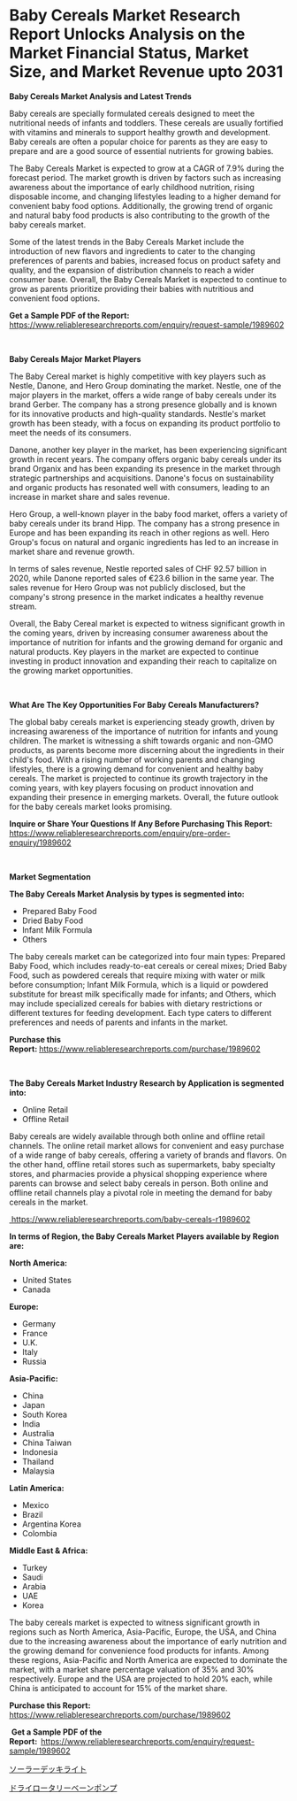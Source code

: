 <p><h1>Baby Cereals Market Research Report Unlocks Analysis on the Market Financial Status, Market Size, and Market Revenue upto 2031</h1></p><p><strong>Baby Cereals Market Analysis and Latest Trends</strong></p>
<p><p>Baby cereals are specially formulated cereals designed to meet the nutritional needs of infants and toddlers. These cereals are usually fortified with vitamins and minerals to support healthy growth and development. Baby cereals are often a popular choice for parents as they are easy to prepare and are a good source of essential nutrients for growing babies.</p><p>The Baby Cereals Market is expected to grow at a CAGR of 7.9% during the forecast period. The market growth is driven by factors such as increasing awareness about the importance of early childhood nutrition, rising disposable income, and changing lifestyles leading to a higher demand for convenient baby food options. Additionally, the growing trend of organic and natural baby food products is also contributing to the growth of the baby cereals market.</p><p>Some of the latest trends in the Baby Cereals Market include the introduction of new flavors and ingredients to cater to the changing preferences of parents and babies, increased focus on product safety and quality, and the expansion of distribution channels to reach a wider consumer base. Overall, the Baby Cereals Market is expected to continue to grow as parents prioritize providing their babies with nutritious and convenient food options.</p></p>
<p><strong>Get a Sample PDF of the Report:&nbsp;</strong> <a href="https://www.reliableresearchreports.com/enquiry/request-sample/1989602">https://www.reliableresearchreports.com/enquiry/request-sample/1989602</a></p>
<p>&nbsp;</p>
<p><strong>Baby Cereals Major Market Players</strong></p>
<p><p>The Baby Cereal market is highly competitive with key players such as Nestle, Danone, and Hero Group dominating the market. Nestle, one of the major players in the market, offers a wide range of baby cereals under its brand Gerber. The company has a strong presence globally and is known for its innovative products and high-quality standards. Nestle's market growth has been steady, with a focus on expanding its product portfolio to meet the needs of its consumers.</p><p>Danone, another key player in the market, has been experiencing significant growth in recent years. The company offers organic baby cereals under its brand Organix and has been expanding its presence in the market through strategic partnerships and acquisitions. Danone's focus on sustainability and organic products has resonated well with consumers, leading to an increase in market share and sales revenue.</p><p>Hero Group, a well-known player in the baby food market, offers a variety of baby cereals under its brand Hipp. The company has a strong presence in Europe and has been expanding its reach in other regions as well. Hero Group's focus on natural and organic ingredients has led to an increase in market share and revenue growth.</p><p>In terms of sales revenue, Nestle reported sales of CHF 92.57 billion in 2020, while Danone reported sales of €23.6 billion in the same year. The sales revenue for Hero Group was not publicly disclosed, but the company's strong presence in the market indicates a healthy revenue stream.</p><p>Overall, the Baby Cereal market is expected to witness significant growth in the coming years, driven by increasing consumer awareness about the importance of nutrition for infants and the growing demand for organic and natural products. Key players in the market are expected to continue investing in product innovation and expanding their reach to capitalize on the growing market opportunities.</p></p>
<p>&nbsp;</p>
<p><strong>What Are The Key Opportunities For Baby Cereals Manufacturers?</strong></p>
<p><p>The global baby cereals market is experiencing steady growth, driven by increasing awareness of the importance of nutrition for infants and young children. The market is witnessing a shift towards organic and non-GMO products, as parents become more discerning about the ingredients in their child's food. With a rising number of working parents and changing lifestyles, there is a growing demand for convenient and healthy baby cereals. The market is projected to continue its growth trajectory in the coming years, with key players focusing on product innovation and expanding their presence in emerging markets. Overall, the future outlook for the baby cereals market looks promising.</p></p>
<p><strong>Inquire or Share Your Questions If Any Before Purchasing This Report:</strong> <a href="https://www.reliableresearchreports.com/enquiry/pre-order-enquiry/1989602">https://www.reliableresearchreports.com/enquiry/pre-order-enquiry/1989602</a></p>
<p>&nbsp;</p>
<p><strong>Market Segmentation</strong></p>
<p><strong>The Baby Cereals Market Analysis by types is segmented into:</strong></p>
<p><ul><li>Prepared Baby Food</li><li>Dried Baby Food</li><li>Infant Milk Formula</li><li>Others</li></ul></p>
<p><p>The baby cereals market can be categorized into four main types: Prepared Baby Food, which includes ready-to-eat cereals or cereal mixes; Dried Baby Food, such as powdered cereals that require mixing with water or milk before consumption; Infant Milk Formula, which is a liquid or powdered substitute for breast milk specifically made for infants; and Others, which may include specialized cereals for babies with dietary restrictions or different textures for feeding development. Each type caters to different preferences and needs of parents and infants in the market.</p></p>
<p><strong>Purchase this Report:&nbsp;</strong><a href="https://www.reliableresearchreports.com/purchase/1989602">https://www.reliableresearchreports.com/purchase/1989602</a></p>
<p>&nbsp;</p>
<p><strong>The Baby Cereals Market Industry Research by Application is segmented into:</strong></p>
<p><ul><li>Online Retail</li><li>Offline Retail</li></ul></p>
<p><p>Baby cereals are widely available through both online and offline retail channels. The online retail market allows for convenient and easy purchase of a wide range of baby cereals, offering a variety of brands and flavors. On the other hand, offline retail stores such as supermarkets, baby specialty stores, and pharmacies provide a physical shopping experience where parents can browse and select baby cereals in person. Both online and offline retail channels play a pivotal role in meeting the demand for baby cereals in the market.</p></p>
<p><a href="https://www.reliableresearchreports.com/baby-cereals-r1989602">&nbsp;https://www.reliableresearchreports.com/baby-cereals-r1989602</a></p>
<p><strong>In terms of Region, the Baby Cereals Market Players available by Region are:</strong></p>
<p>
    <p> <strong> North America: </strong>
        <ul>
            <li>United States</li>
            <li>Canada</li>
        </ul>
        </p> 
    <p> <strong> Europe: </strong>
        <ul>
            <li>Germany</li>
            <li>France</li>
            <li>U.K.</li>
            <li>Italy</li>
            <li>Russia</li>
        </ul>
        </p> 
    <p> <strong> Asia-Pacific: </strong>
        <ul>
            <li>China</li>
            <li>Japan</li>
            <li>South Korea</li>
            <li>India</li>
            <li>Australia</li>
            <li>China Taiwan</li>
            <li>Indonesia</li>
            <li>Thailand</li>
            <li>Malaysia</li>
        </ul>
        </p> 
    <p> <strong> Latin America: </strong>
        <ul>
            <li>Mexico</li>
            <li>Brazil</li>
            <li>Argentina Korea</li>
            <li>Colombia</li>
        </ul>
        </p> 
    <p> <strong> Middle East & Africa: </strong>
        <ul>
            <li>Turkey</li>
            <li>Saudi</li>
            <li>Arabia</li>
            <li>UAE</li>
            <li>Korea</li>
        </ul>
    </p>
    </p>
<p><p>The baby cereals market is expected to witness significant growth in regions such as North America, Asia-Pacific, Europe, the USA, and China due to the increasing awareness about the importance of early nutrition and the growing demand for convenience food products for infants. Among these regions, Asia-Pacific and North America are expected to dominate the market, with a market share percentage valuation of 35% and 30% respectively. Europe and the USA are projected to hold 20% each, while China is anticipated to account for 15% of the market share.</p></p>
<p><strong>Purchase this Report: </strong><a href="https://www.reliableresearchreports.com/purchase/1989602">https://www.reliableresearchreports.com/purchase/1989602</a></p>
<p>&nbsp;<strong>Get a Sample PDF of the Report:&nbsp;&nbsp;</strong><a href="https://www.reliableresearchreports.com/enquiry/request-sample/1989602">https://www.reliableresearchreports.com/enquiry/request-sample/1989602</a></p>
<p><strong></strong></p>
<p><p><a href="https://medium.com/@eduardoramez/%E3%82%BD%E3%83%BC%E3%83%A9%E3%83%BC%E3%83%87%E3%83%83%E3%82%AD%E3%83%A9%E3%82%A4%E3%83%88%E3%81%AE%E5%B8%82%E5%A0%B4%E3%82%B7%E3%82%A7%E3%82%A2%E3%81%AE%E9%80%B2%E5%8C%96%E3%81%A8%E5%B8%82%E5%A0%B4%E6%88%90%E9%95%B7%E3%83%88%E3%83%AC%E3%83%B3%E3%83%892024%E5%B9%B4%E3%81%8B%E3%82%892031%E5%B9%B4%E3%81%BE%E3%81%A7-0ee8ca3ad4a6">ソーラーデッキライト</a></p><p><a href="https://medium.com/@jefferyyan895/%E4%B9%BE%E5%BC%8F%E3%83%AD%E3%83%BC%E3%82%BF%E3%83%AA%E3%83%BC%E3%83%99%E3%83%BC%E3%83%B3%E3%83%9D%E3%83%B3%E3%83%97%E5%B8%82%E5%A0%B4%E3%81%AE%E5%88%86%E6%9E%90-%E3%82%B0%E3%83%AD%E3%83%BC%E3%83%90%E3%83%AB%E7%94%A3%E6%A5%AD%E3%81%AE%E5%B1%95%E6%9C%9B%E3%81%A8%E4%BA%88%E6%B8%AC-2024%E5%B9%B4%E3%81%8B%E3%82%892031%E5%B9%B4-097c6d59caaa">ドライロータリーベーンポンプ</a></p></p>